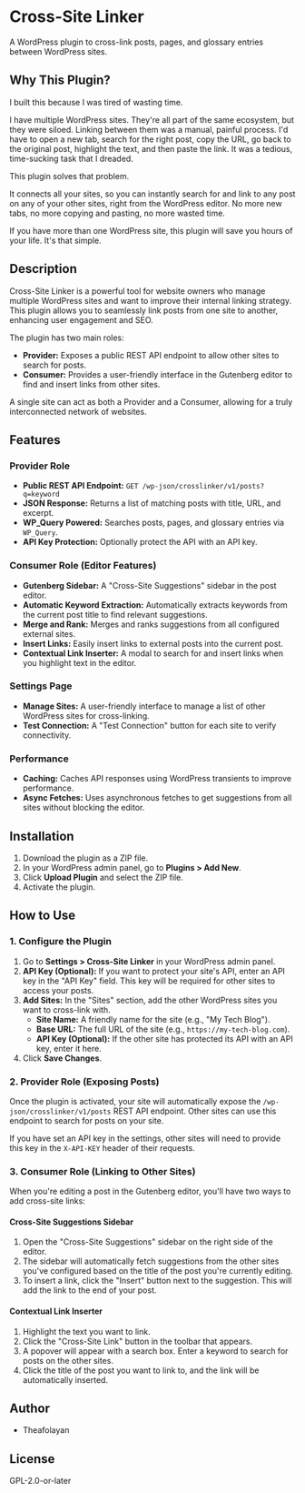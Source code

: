 # Cross-Site Linker

A WordPress plugin to cross-link posts, pages, and glossary entries between WordPress sites.

## Why This Plugin?

I built this because I was tired of wasting time.

I have multiple WordPress sites. They're all part of the same ecosystem, but they were siloed. Linking between them was a manual, painful process. I'd have to open a new tab, search for the right post, copy the URL, go back to the original post, highlight the text, and then paste the link. It was a tedious, time-sucking task that I dreaded.

This plugin solves that problem.

It connects all your sites, so you can instantly search for and link to any post on any of your other sites, right from the WordPress editor. No more new tabs, no more copying and pasting, no more wasted time.

If you have more than one WordPress site, this plugin will save you hours of your life. It's that simple.

## Description

Cross-Site Linker is a powerful tool for website owners who manage multiple WordPress sites and want to improve their internal linking strategy. This plugin allows you to seamlessly link posts from one site to another, enhancing user engagement and SEO.

The plugin has two main roles:

*   **Provider:** Exposes a public REST API endpoint to allow other sites to search for posts.
*   **Consumer:** Provides a user-friendly interface in the Gutenberg editor to find and insert links from other sites.

A single site can act as both a Provider and a Consumer, allowing for a truly interconnected network of websites.

## Features

### Provider Role

*   **Public REST API Endpoint:** `GET /wp-json/crosslinker/v1/posts?q=keyword`
*   **JSON Response:** Returns a list of matching posts with title, URL, and excerpt.
*   **WP\_Query Powered:** Searches posts, pages, and glossary entries via `WP_Query`.
*   **API Key Protection:** Optionally protect the API with an API key.

### Consumer Role (Editor Features)

*   **Gutenberg Sidebar:** A "Cross-Site Suggestions" sidebar in the post editor.
*   **Automatic Keyword Extraction:** Automatically extracts keywords from the current post title to find relevant suggestions.
*   **Merge and Rank:** Merges and ranks suggestions from all configured external sites.
*   **Insert Links:** Easily insert links to external posts into the current post.
*   **Contextual Link Inserter:** A modal to search for and insert links when you highlight text in the editor.

### Settings Page

*   **Manage Sites:** A user-friendly interface to manage a list of other WordPress sites for cross-linking.
*   **Test Connection:** A "Test Connection" button for each site to verify connectivity.

### Performance

*   **Caching:** Caches API responses using WordPress transients to improve performance.
*   **Async Fetches:** Uses asynchronous fetches to get suggestions from all sites without blocking the editor.

## Installation

1.  Download the plugin as a ZIP file.
2.  In your WordPress admin panel, go to **Plugins > Add New**.
3.  Click **Upload Plugin** and select the ZIP file.
4.  Activate the plugin.

## How to Use

### 1. Configure the Plugin

1.  Go to **Settings > Cross-Site Linker** in your WordPress admin panel.
2.  **API Key (Optional):** If you want to protect your site's API, enter an API key in the "API Key" field. This key will be required for other sites to access your posts.
3.  **Add Sites:** In the "Sites" section, add the other WordPress sites you want to cross-link with.
    *   **Site Name:** A friendly name for the site (e.g., "My Tech Blog").
    *   **Base URL:** The full URL of the site (e.g., `https://my-tech-blog.com`).
    *   **API Key (Optional):** If the other site has protected its API with an API key, enter it here.
4.  Click **Save Changes**.

### 2. Provider Role (Exposing Posts)

Once the plugin is activated, your site will automatically expose the `/wp-json/crosslinker/v1/posts` REST API endpoint. Other sites can use this endpoint to search for posts on your site.

If you have set an API key in the settings, other sites will need to provide this key in the `X-API-KEY` header of their requests.

### 3. Consumer Role (Linking to Other Sites)

When you're editing a post in the Gutenberg editor, you'll have two ways to add cross-site links:

#### Cross-Site Suggestions Sidebar

1.  Open the "Cross-Site Suggestions" sidebar on the right side of the editor.
2.  The sidebar will automatically fetch suggestions from the other sites you've configured based on the title of the post you're currently editing.
3.  To insert a link, click the "Insert" button next to the suggestion. This will add the link to the end of your post.

#### Contextual Link Inserter

1.  Highlight the text you want to link.
2.  Click the "Cross-Site Link" button in the toolbar that appears.
3.  A popover will appear with a search box. Enter a keyword to search for posts on the other sites.
4.  Click the title of the post you want to link to, and the link will be automatically inserted.

## Author

*   Theafolayan

## License

GPL-2.0-or-later
